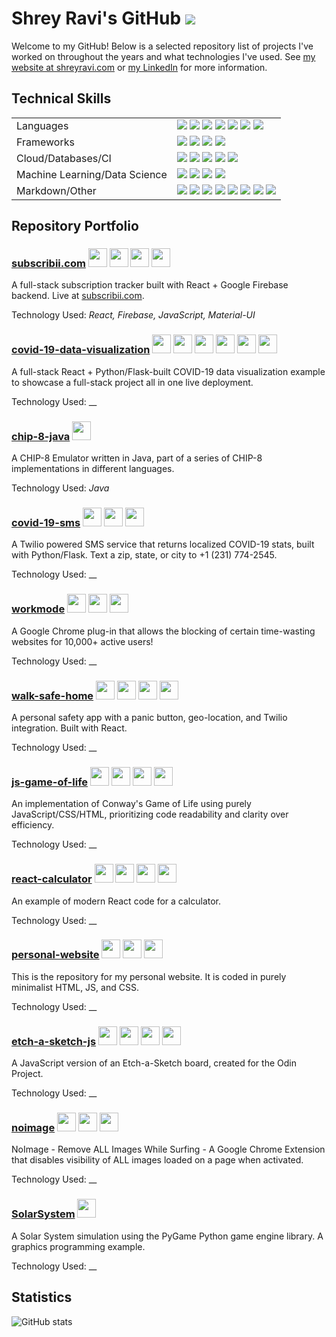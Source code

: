 # Shrey Ravi's GitHub ![](https://visitor-badge.laobi.icu/badge?page_id=ShreyRavi.ShreyRavi) 

Welcome to my GitHub! Below is a selected repository list of projects I've worked on throughout the years and what technologies I've used. See [my website at shreyravi.com](https://www.shreyravi.com) or [my LinkedIn](https://www.linkedin.com/in/shreyravi/) for more information.

## Technical Skills

<table>
<tbody>
  <tr>
    <td>Languages</td>
    <td><img src="https://img.shields.io/badge/python%20-%2314354C.svg?&style=for-the-badge&logo=python&logoColor=white"/> <img src="https://img.shields.io/badge/javascript%20-%23323330.svg?&style=for-the-badge&logo=javascript&logoColor=%23F7DF1E"/> <img src="https://img.shields.io/badge/java-%23ED8B00.svg?&style=for-the-badge&logo=java&logoColor=white"/> <img src="https://img.shields.io/badge/c++%20-%2300599C.svg?&style=for-the-badge&logo=c%2B%2B&ogoColor=white"/> <img src="https://img.shields.io/badge/c%20-%2300599C.svg?&style=for-the-badge&logo=c&logoColor=white"/> <img src="https://img.shields.io/badge/c%23%20-%23239120.svg?&style=for-the-badge&logo=c-sharp&logoColor=white"/> <img src="https://img.shields.io/badge/rust-%23000000.svg?&style=for-the-badge&logo=rust&logoColor=white"/></td>
  </tr>
  <tr>
    <td>Frameworks</td>
    <td><img src="https://img.shields.io/badge/react%20-%2320232a.svg?&style=for-the-badge&logo=react&logoColor=%2361DAFB"/> <img src="https://img.shields.io/badge/react_native%20-%2320232a.svg?&style=for-the-badge&logo=react&logoColor=%2361DAFB"/> <img src="https://img.shields.io/badge/material%20ui%20-%230081CB.svg?&style=for-the-badge&logo=material-ui&logoColor=white"/> <img src="https://img.shields.io/badge/bootstrap%20-%23563D7C.svg?&style=for-the-badge&logo=bootstrap&logoColor=white"/> </td>
  </tr>
  <tr>
    <td>Cloud/Databases/CI</td>
    <td><img src ="https://img.shields.io/badge/postgres-%23316192.svg?&style=for-the-badge&logo=postgresql&logoColor=white"/> <img src ="https://img.shields.io/badge/sqlite-%2307405e.svg?&style=for-the-badge&logo=sqlite&logoColor=white"/> <img src="https://img.shields.io/badge/firebase%20-%23039BE5.svg?&style=for-the-badge&logo=firebase"/> <img src="https://img.shields.io/badge/heroku%20-%23430098.svg?&style=for-the-badge&logo=heroku&logoColor=white"/> <img src="https://img.shields.io/badge/travisci%20-%232B2F33.svg?&style=for-the-badge&logo=travis&logoColor=white"/></td>
  </tr>
  <tr>
    <td>Machine Learning/Data Science</td>
    <td><img src="https://img.shields.io/badge/pandas%20-%23150458.svg?&style=for-the-badge&logo=pandas&logoColor=white" /> <img src="https://img.shields.io/badge/numpy%20-%23013243.svg?&style=for-the-badge&logo=numpy&logoColor=white" /> <img src="https://img.shields.io/badge/Keras%20-%23D00000.svg?&style=for-the-badge&logo=Keras&logoColor=white"/> <img src="https://img.shields.io/badge/PyTorch%20-%23EE4C2C.svg?&style=for-the-badge&logo=PyTorch&logoColor=white" /> </td>
  </tr>
  <tr>
    <td>Markdown/Other</td>
    <td><img src="https://img.shields.io/badge/html5%20-%23E34F26.svg?&style=for-the-badge&logo=html5&logoColor=white"/> <img src="https://img.shields.io/badge/flask%20-%23000.svg?&style=for-the-badge&logo=flask&logoColor=white"/> <img src="https://img.shields.io/badge/css3%20-%231572B6.svg?&style=for-the-badge&logo=css3&logoColor=white"/> <img src="https://img.shields.io/badge/latex%20-%23008080.svg?&style=for-the-badge&logo=latex&logoColor=white"/> <img src="https://img.shields.io/badge/unreal%20engine%20-%23313131.svg?&style=for-the-badge&logo=unreal%20engine&logoColor=white"/> <img src="https://img.shields.io/badge/-Raspberry%20Pi-C51A4A?style=for-the-badge&logo=Raspberry-Pi"/> <img src="https://img.shields.io/badge/Jupyter%20-%23F37626.svg?&style=for-the-badge&logo=Jupyter&logoColor=white" /> <img src="https://img.shields.io/badge/-Arduino-00979D?style=for-the-badge&logo=Arduino&logoColor=white"/></td>
  </tr>
</tbody>
</table>

## Repository Portfolio

### [subscribii.com](https://github.com/ShreyRavi/subscribii)  <img height="30px" src="https://img.shields.io/badge/react%20-%2320232a.svg?&style=for-the-badge&logo=react&logoColor=%2361DAFB"/>  <img height="30px" src="https://img.shields.io/badge/firebase%20-%23039BE5.svg?&style=for-the-badge&logo=firebase"/>  <img height="30px" src="https://img.shields.io/badge/javascript%20-%23323330.svg?&style=for-the-badge&logo=javascript&logoColor=%23F7DF1E"/>  <img height="30px" src="https://img.shields.io/badge/material%20ui%20-%230081CB.svg?&style=for-the-badge&logo=material-ui&logoColor=white"/>
A full-stack subscription tracker built with React + Google Firebase backend. Live at [subscribii.com](https://www.subscribii.com).

Technology Used: _React, Firebase, JavaScript, Material-UI_

### [covid-19-data-visualization](https://github.com/ShreyRavi/covid-19-data-visualization)  <img height="30px" src="https://img.shields.io/badge/python%20-%2314354C.svg?&style=for-the-badge&logo=python&logoColor=white"/>  <img height="30px" src="https://img.shields.io/badge/flask%20-%23000.svg?&style=for-the-badge&logo=flask&logoColor=white"/>  <img height="30px" src="https://img.shields.io/badge/react%20-%2320232a.svg?&style=for-the-badge&logo=react&logoColor=%2361DAFB"/>  <img height="30px" src="https://img.shields.io/badge/material%20ui%20-%230081CB.svg?&style=for-the-badge&logo=material-ui&logoColor=white"/>  <img height="30px" src="https://img.shields.io/badge/javascript%20-%23323330.svg?&style=for-the-badge&logo=javascript&logoColor=%23F7DF1E"/> <img height="30px" src="https://img.shields.io/badge/heroku%20-%23430098.svg?&style=for-the-badge&logo=heroku&logoColor=white"/>
A full-stack React + Python/Flask-built COVID-19 data visualization example to showcase a full-stack project all in one live deployment.

Technology Used: __

### [chip-8-java]()  <img height="30px" src="https://img.shields.io/badge/java-%23ED8B00.svg?&style=for-the-badge&logo=java&logoColor=white"/>
A CHIP-8 Emulator written in Java, part of a series of CHIP-8 implementations in different languages.

Technology Used: _Java_

### [covid-19-sms](https://github.com/ShreyRavi/covid-19-sms)  <img height="30px" src="https://img.shields.io/badge/python%20-%2314354C.svg?&style=for-the-badge&logo=python&logoColor=white"/>  <img height="30px" src="https://img.shields.io/badge/flask%20-%23000.svg?&style=for-the-badge&logo=flask&logoColor=white"/>  <img height="30px" src="https://img.shields.io/badge/heroku%20-%23430098.svg?&style=for-the-badge&logo=heroku&logoColor=white"/>
A Twilio powered SMS service that returns localized COVID-19 stats, built with Python/Flask. Text a zip, state, or city to +1 (231) 774-2545.

Technology Used: __

### [workmode](https://github.com/ShreyRavi/workmode)  <img height="30px" src="https://img.shields.io/badge/javascript%20-%23323330.svg?&style=for-the-badge&logo=javascript&logoColor=%23F7DF1E"/>  <img height="30px" src="https://img.shields.io/badge/html5%20-%23E34F26.svg?&style=for-the-badge&logo=html5&logoColor=white"/>  <img height="30px" src="https://img.shields.io/badge/css3%20-%231572B6.svg?&style=for-the-badge&logo=css3&logoColor=white"/>
A Google Chrome plug-in that allows the blocking of certain time-wasting websites for 10,000+ active users!

Technology Used: __

### [walk-safe-home](https://github.com/ShreyRavi/walk-safe-home)  <img height="30px" src="https://img.shields.io/badge/react%20-%2320232a.svg?&style=for-the-badge&logo=react&logoColor=%2361DAFB"/>  <img height="30px" src="https://img.shields.io/badge/material%20ui%20-%230081CB.svg?&style=for-the-badge&logo=material-ui&logoColor=white"/>  <img height="30px" src="https://img.shields.io/badge/javascript%20-%23323330.svg?&style=for-the-badge&logo=javascript&logoColor=%23F7DF1E"/>  <img height="30px" src="https://img.shields.io/badge/heroku%20-%23430098.svg?&style=for-the-badge&logo=heroku&logoColor=white"/>
A personal safety app with a panic button, geo-location, and Twilio integration. Built with React.

Technology Used: __

### [js-game-of-life](https://github.com/ShreyRavi/js-game-of-life)  <img height="30px" src="https://img.shields.io/badge/javascript%20-%23323330.svg?&style=for-the-badge&logo=javascript&logoColor=%23F7DF1E"/>  <img height="30px" src="https://img.shields.io/badge/html5%20-%23E34F26.svg?&style=for-the-badge&logo=html5&logoColor=white"/>  <img height="30px" src="https://img.shields.io/badge/css3%20-%231572B6.svg?&style=for-the-badge&logo=css3&logoColor=white"/>  <img height="30px" src="https://img.shields.io/badge/github%20-%23121011.svg?&style=for-the-badge&logo=github&logoColor=white"/>
An implementation of Conway's Game of Life using purely JavaScript/CSS/HTML, prioritizing code readability and clarity over efficiency.

Technology Used: __

### [react-calculator](https://github.com/ShreyRavi/react-calculator)  <img height="30px" src="https://img.shields.io/badge/react%20-%2320232a.svg?&style=for-the-badge&logo=react&logoColor=%2361DAFB"/>  <img height="30px" src="https://img.shields.io/badge/javascript%20-%23323330.svg?&style=for-the-badge&logo=javascript&logoColor=%23F7DF1E"/>  <img height="30px" src="https://img.shields.io/badge/typescript%20-%23007ACC.svg?&style=for-the-badge&logo=typescript&logoColor=white"/>  <img height="30px" src="https://img.shields.io/badge/github%20-%23121011.svg?&style=for-the-badge&logo=github&logoColor=white"/>
An example of modern React code for a calculator.

Technology Used: __

### [personal-website](https://github.com/ShreyRavi/personal-website)  <img height="30px" src="https://img.shields.io/badge/html5%20-%23E34F26.svg?&style=for-the-badge&logo=html5&logoColor=white"/>  <img height="30px" src="https://img.shields.io/badge/css3%20-%231572B6.svg?&style=for-the-badge&logo=css3&logoColor=white"/>  <img height="30px" src="https://img.shields.io/badge/javascript%20-%23323330.svg?&style=for-the-badge&logo=javascript&logoColor=%23F7DF1E"/>
This is the repository for my personal website. It is coded in purely minimalist HTML, JS, and CSS.

Technology Used: __

### [etch-a-sketch-js](https://github.com/ShreyRavi/etch-a-sketch-js)  <img height="30px" src="https://img.shields.io/badge/javascript%20-%23323330.svg?&style=for-the-badge&logo=javascript&logoColor=%23F7DF1E"/>  <img height="30px" src="https://img.shields.io/badge/html5%20-%23E34F26.svg?&style=for-the-badge&logo=html5&logoColor=white"/>  <img height="30px" src="https://img.shields.io/badge/css3%20-%231572B6.svg?&style=for-the-badge&logo=css3&logoColor=white"/>  <img height="30px" src="https://img.shields.io/badge/github%20-%23121011.svg?&style=for-the-badge&logo=github&logoColor=white"/>
A JavaScript version of an Etch-a-Sketch board, created for the Odin Project.

Technology Used: __

### [noimage](https://github.com/ShreyRavi/noimage)  <img height="30px" src="https://img.shields.io/badge/javascript%20-%23323330.svg?&style=for-the-badge&logo=javascript&logoColor=%23F7DF1E"/>  <img height="30px" src="https://img.shields.io/badge/html5%20-%23E34F26.svg?&style=for-the-badge&logo=html5&logoColor=white"/>  <img height="30px" src="https://img.shields.io/badge/css3%20-%231572B6.svg?&style=for-the-badge&logo=css3&logoColor=white"/>
NoImage - Remove ALL Images While Surfing - A Google Chrome Extension that disables visibility of ALL images loaded on a page when activated.

Technology Used: __

### [SolarSystem](https://github.com/ShreyRavi/SolarSystem)  <img height="30px" src="https://img.shields.io/badge/python%20-%2314354C.svg?&style=for-the-badge&logo=python&logoColor=white"/>
A Solar System simulation using the PyGame Python game engine library. A graphics programming example.

Technology Used: __

## Statistics

 ![GitHub stats](https://github-readme-stats.vercel.app/api?username=ShreyRavi&show_icons=true&theme=default&count_private=true&hide_rank=true&hide_title=true&hide_border=true&include_all_commits=true)
